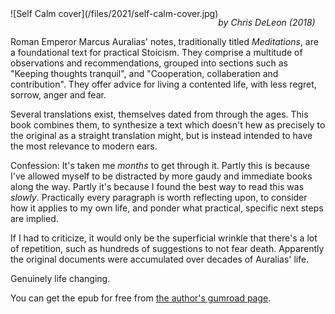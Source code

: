 <!--
.. title: Self-Calm
.. slug: self-calm
.. date: 2021-06-03 07:38:57 UTC-05:00
.. tags: media,book,non-fiction,history
-->

<span style="float: left">
![Self Calm cover](/files/2021/self-calm-cover.jpg)
</span>

*by Chris DeLeon (2018)*

Roman Emperor Marcus Auralias' notes, traditionally titled *Meditations*,
are a foundational text for practical Stoicism. They comprise a multitude of
observations and recommendations, grouped into sections such as "Keeping
thoughts tranquil", and "Cooperation, collaberation and contribution". They
offer advice for living a contented life, with less regret, sorrow, anger and
fear.

Several translations exist, themselves dated from through the ages. This book
combines them, to synthesize a text which doesn't hew as precisely to the
original as a straight translation might, but is instead intended to have the
most relevance to modern ears.

Confession: It's taken me *months* to get through it. Partly this is because
I've allowed myself to be distracted by more gaudy and immediate books along
the way. Partly it's because I found the best way to read this was *slowly*.
Practically every paragraph is worth reflecting upon, to consider how it
applies to my own life, and ponder what practical, specific next steps are
implied.

If I had to criticize, it would only be the superficial wrinkle that there's
a lot of repetition, such as hundreds of suggestions to not fear death.
Apparently the original documents were accumulated over decades of Auralias'
life.

Genuinely life changing.

You can get the epub for free from
[the author's gumroad page](https://gumroad.com/l/self-calm).

<br style="clear: left" />

